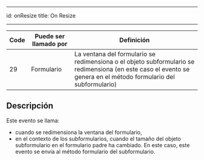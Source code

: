 - - -
id: onResize title: On Resize
- - -

| Code | Puede ser llamado por | Definición                                                                                                                                                       |
| ---- | --------------------- | ---------------------------------------------------------------------------------------------------------------------------------------------------------------- |
| 29   | Formulario            | La ventana del formulario se redimensiona o el objeto subformulario se redimensiona (en este caso el evento se genera en el método formulario del subformulario) |


## Descripción

Este evento se llama:

- cuando se redimensiona la ventana del formulario,
- en el contexto de los subformularios, cuando el tamaño del objeto subformulario en el formulario padre ha cambiado. En este caso, este evento se envía al método formulario del subformulario. 

